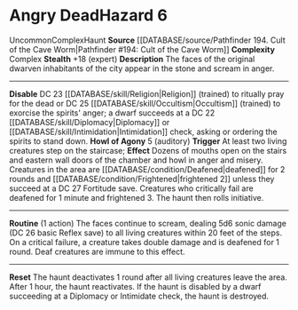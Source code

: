 ﻿---
complexity: Complex
hazard_type: Haunt
id: '405'
level: '6'
name: Angry Dead
rarity: Uncommon
source: '[[DATABASE/source/Pathfinder 194. Cult of the Cave Worm|Pathfinder #194:
  Cult of the Cave Worm]]'
trait:
- '[[DATABASE/trait/Complex|Complex]]'
- '[[DATABASE/trait/Haunt|Haunt]]'
- '[[DATABASE/trait/Uncommon|Uncommon]]'
type: Hazard

---
# Angry Dead<span class="item-type">Hazard 6</span>

<span class="trait-uncommon item-trait">Uncommon</span><span class="item-trait">Complex</span><span class="item-trait">Haunt</span>
**Source** [[DATABASE/source/Pathfinder 194. Cult of the Cave Worm|Pathfinder #194: Cult of the Cave Worm]]
**Complexity** Complex
**Stealth** +18 (expert)
**Description** The faces of the original dwarven inhabitants of the city appear in the stone and scream in anger.

---
**Disable** DC 23 [[DATABASE/skill/Religion|Religion]] (trained) to ritually pray for the dead or DC 25 [[DATABASE/skill/Occultism|Occultism]] (trained) to exorcise the spirits' anger; a dwarf succeeds at a DC 22 [[DATABASE/skill/Diplomacy|Diplomacy]] or [[DATABASE/skill/Intimidation|Intimidation]] check, asking or ordering the spirits to stand down.
**Howl of Agony** <span class="action-icon">5</span> (auditory) **Trigger** At least two living creatures step on the staircase; **Effect** Dozens of mouths open on the stairs and eastern wall doors of the chamber and howl in anger and misery. Creatures in the area are [[DATABASE/condition/Deafened|deafened]] for 2 rounds and [[DATABASE/condition/Frightened|frightened 2]] unless they succeed at a DC 27 Fortitude save. Creatures who critically fail are deafened for 1 minute and frightened 3. The haunt then rolls initiative.

---
**Routine** (1 action) The faces continue to scream, dealing 5d6 sonic damage (DC 26 basic Reflex save) to all living creatures within 20 feet of the steps. On a critical failure, a creature takes double damage and is deafened for 1 round. Deaf creatures are immune to this effect.

---
**Reset** The haunt deactivates 1 round after all living creatures leave the area. After 1 hour, the haunt reactivates. If the haunt is disabled by a dwarf succeeding at a Diplomacy or Intimidate check, the haunt is destroyed.